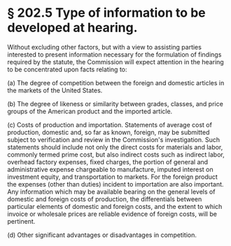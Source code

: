 # § 202.5   Type of information to be developed at hearing.

Without excluding other factors, but with a view to assisting parties interested to present information necessary for the formulation of findings required by the statute, the Commission will expect attention in the hearing to be concentrated upon facts relating to: 


(a) The degree of competition between the foreign and domestic articles in the markets of the United States. 


(b) The degree of likeness or similarity between grades, classes, and price groups of the American product and the imported article. 


(c) Costs of production and importation. Statements of average cost of production, domestic and, so far as known, foreign, may be submitted subject to verification and review in the Commission's investigation. Such statements should include not only the direct costs for materials and labor, commonly termed prime cost, but also indirect costs such as indirect labor, overhead factory expenses, fixed charges, the portion of general and administrative expense chargeable to manufacture, imputed interest on investment equity, and transportation to markets. For the foreign product the expenses (other than duties) incident to importation are also important. Any information which may be available bearing on the general levels of domestic and foreign costs of production, the differentials between particular elements of domestic and foreign costs, and the extent to which invoice or wholesale prices are reliable evidence of foreign costs, will be pertinent. 


(d) Other significant advantages or disadvantages in competition. 




